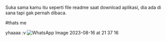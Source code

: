Suka sama kamu itu seperti file readme saat download aplikasi, dia ada di sana tapi gak pernah dibaca.

#thats me

yhaaaa :v
![WhatsApp Image 2023-08-16 at 21 37 16](https://github.com/TessalonicaPutryAvrylya/Website-Callidus/assets/84905315/301c8221-7171-4b48-9d33-9f21957d6bc0)
